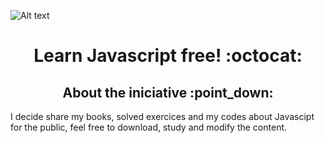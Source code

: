 ![Alt text](https://user-images.githubusercontent.com/50464626/91492917-d6800100-e88c-11ea-971a-17674175a9db.png "Take your pill")

<h1 align = "center"> Learn Javascript free! :octocat:</h1>
<h2 align = "center"> About the iniciative :point_down: </h2>
  <p> I decide share my books, solved exercices and my codes about Javascipt for the public, feel free to download, study and modify the content. </p>
